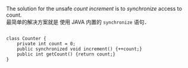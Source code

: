 The solution for the unsafe *count increment* is to *synchronize* access to count. <br>
最简单的解决方案就是 使用 JAVA 内置的 `synchronize` 语句．

<pre><code>
class Counter {
    private int count = 0;
    public synchronized void increment() {++count;}
    public int getCount() {return count;}
}
</code></pre>


